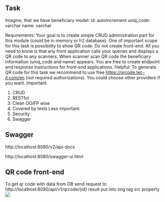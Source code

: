 ## Task
Imagine, that we have beneficiary model:
id: autoincrement
uniq_code: varchar
name: varchar

Requirements:
Your goal is to create simple CRUD administration part for this module (could be in memory or h2 database). One of important scope for this task is possibility to show QR code.
Do not create front-end.
All you need to know is that any front application calls your queries and displays a QR code to any scanners. When scanner scan QR code the beneficiary information (uniq_code and name) appears. You are free to create endpoint and response instructions for front-end applications.
Helpful:
To generate QR code for this task we recommend to use free https://qrcode.tec-it.com/en (not required authorizations). You could choose other providers if you want.
Important:
1.	CRUD
2.	RESTful
3.	Clean OO/FP wise
4.	Covered by tests
Less important:
1.	Security
2.	Swagger


## Swagger
http://localhost:8080/v2/api-docs

http://localhost:8080/swagger-ui.html

## QR code front-end

To get qr code with data from DB send request to
http://localhost:8080/api/v1/qrcode/{id}
result put into img tag src property
<img src="URL FROM REST API" />
